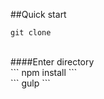 ##Quick start
<br>
```
git clone 
```

<br>	
####Enter directory
<br>
```
npm install
```

<br>
```
gulp
```
